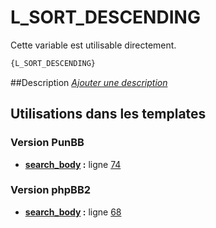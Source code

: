 # L_SORT_DESCENDING


Cette variable est utilisable directement.

```html
{L_SORT_DESCENDING}
```

##Description
[*Ajouter une description*](https://fa-tvars.appspot.com/var/L_SORT_DESCENDING)

## Utilisations dans les templates

### Version PunBB
* __[search_body](../tpl/var/punbb/search_body.md#readme) :__ ligne [74](../tpl/src/punbb/search_body.tpl#L74)

### Version phpBB2
* __[search_body](../tpl/var/subsilver/search_body.md#readme) :__ ligne [68](../tpl/src/subsilver/search_body.tpl#L68)